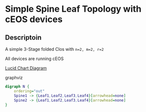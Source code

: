 # Simple Spine Leaf Topology with cEOS devices

## Descriptoin

A simple 3-Stage folded Clos with `n=2, m=2, r=2`

All devices are running cEOS

[Lucid Chart Diagram](https://lucid.app/lucidchart/1de2a0f8-320f-4f69-bb09-9a213a4995e5/edit?invitationId=inv_465ef07e-1b24-41a4-befe-8a53ac5e2a7c)


graphviz

```dot
digraph N {
    ordering="out"
    Spine1 -> {Leaf1,Leaf2,Leaf3,Leaf4}[arrowhead=none]
    Spine2 -> {Leaf1,Leaf2,Leaf3,Leaf4}[arrowhead=none]
}
```